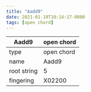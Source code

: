 ```yaml
---
title: "Aadd9"
date: 2021-01-10T10:14:17-0800
tags: [open chord]
---
```


|Aadd9|open chord|
|---|---|
|type|open chord|
|name|Aadd9|
|root string|5|
|fingering|X02200|
